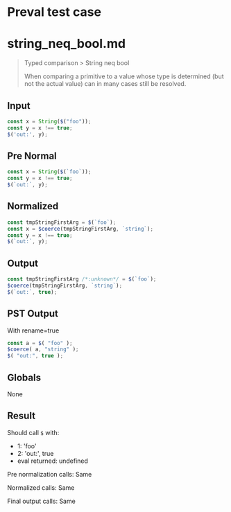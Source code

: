 # Preval test case

# string_neq_bool.md

> Typed comparison > String neq bool
>
> When comparing a primitive to a value whose type is determined (but not the actual value) can in many cases still be resolved.

## Input

`````js filename=intro
const x = String($("foo"));
const y = x !== true;
$('out:', y);
`````

## Pre Normal


`````js filename=intro
const x = String($(`foo`));
const y = x !== true;
$(`out:`, y);
`````

## Normalized


`````js filename=intro
const tmpStringFirstArg = $(`foo`);
const x = $coerce(tmpStringFirstArg, `string`);
const y = x !== true;
$(`out:`, y);
`````

## Output


`````js filename=intro
const tmpStringFirstArg /*:unknown*/ = $(`foo`);
$coerce(tmpStringFirstArg, `string`);
$(`out:`, true);
`````

## PST Output

With rename=true

`````js filename=intro
const a = $( "foo" );
$coerce( a, "string" );
$( "out:", true );
`````

## Globals

None

## Result

Should call `$` with:
 - 1: 'foo'
 - 2: 'out:', true
 - eval returned: undefined

Pre normalization calls: Same

Normalized calls: Same

Final output calls: Same
